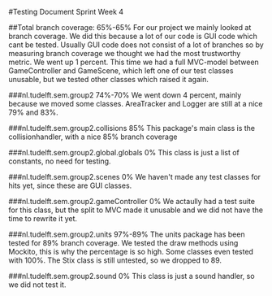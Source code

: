 #Testing Document Sprint Week 4

##Total branch coverage: 65%-65%
For our project we mainly looked at branch coverage. We did this because a lot of our code
is GUI code which cant be tested. Usually GUI code does not consist of a lot of branches so
by measuring branch coverage we thought we had the most trustworthy metric.
We went up 1 percent. This time we had a full MVC-model between GameController and GameScene, 
which left one of our test classes unusable, but we tested other classes which raised it again.

###nl.tudelft.sem.group2 74%-70%
We went down 4 percent, mainly because we moved some classes.
AreaTracker and Logger are still at a nice 79% and 83%.

###nl.tudelft.sem.group2.collisions 85%
This package's main class is the collisionhandler, with a nice 85% branch coverage

###nl.tudelft.sem.group2.global.globals 0%
This class is just a list of constants, no need for testing.

###nl.tudelft.sem.group2.scenes 0%
We haven't made any test classes for hits yet, since these are GUI classes.

###nl.tudelft.sem.group2.gameController 0%
We actaully had a test suite for this class, but the split to MVC made it unusable 
and we did not have the time to rewrite it yet.

###nl.tudelft.sem.group2.units 97%-89%
The units package has been tested for 89% branch coverage. We tested the draw methods
using Mockito, this is why the percentage is so high. Some classes even tested with 100%.
The Stix class is still untested, so we dropped to 89.

###nl.tudelft.sem.group2.sound 0%
This class is just a sound handler, so we did not test it.
